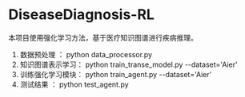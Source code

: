 # DiseaseDiagnosis-RL
本项目使用强化学习方法，基于医疗知识图谱进行疾病推理。

1. 数据预处理 ： python data_processor.py
2. 知识图谱表示学习： python train_transe_model.py --dataset='Aier'
3. 训练强化学习模块： python train_agent.py --dataset='Aier'
4. 测试结果 ： python test_agent.py
